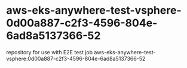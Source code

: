 # aws-eks-anywhere-test-vsphere-0d00a887-c2f3-4596-804e-6ad8a5137366-52
repository for use with E2E test job aws-eks-anywhere-test-vsphere:0d00a887-c2f3-4596-804e-6ad8a5137366-52

